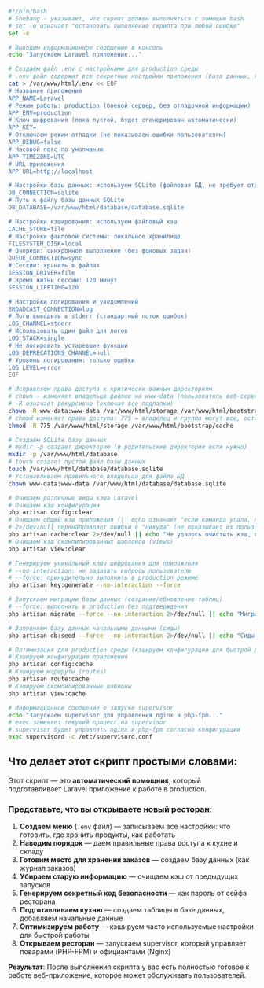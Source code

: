 ```bash
#!/bin/bash
# Shebang - указывает, что скрипт должен выполняться с помощью bash
# set -e означает "остановить выполнение скрипта при любой ошибке"
set -e

# Выводим информационное сообщение в консоль
echo "Запускаем Laravel приложение..."

# Создаём файл .env с настройками для production среды
# .env файл содержит все секретные настройки приложения (база данных, ключи и т.д.)
cat > /var/www/html/.env << EOF
# Название приложения
APP_NAME=Laravel
# Режим работы: production (боевой сервер, без отладочной информации)
APP_ENV=production
# Ключ шифрования (пока пустой, будет сгенерирован автоматически)
APP_KEY=
# Отключаем режим отладки (не показываем ошибки пользователям)
APP_DEBUG=false
# Часовой пояс по умолчанию
APP_TIMEZONE=UTC
# URL приложения
APP_URL=http://localhost

# Настройки базы данных: используем SQLite (файловая БД, не требует отдельного сервера)
DB_CONNECTION=sqlite
# Путь к файлу базы данных SQLite
DB_DATABASE=/var/www/html/database/database.sqlite

# Настройки кэширования: используем файловый кэш
CACHE_STORE=file
# Настройки файловой системы: локальное хранилище
FILESYSTEM_DISK=local
# Очереди: синхронное выполнение (без фоновых задач)
QUEUE_CONNECTION=sync
# Сессии: хранить в файлах
SESSION_DRIVER=file
# Время жизни сессии: 120 минут
SESSION_LIFETIME=120

# Настройки логирования и уведомлений
BROADCAST_CONNECTION=log
# Логи выводить в stderr (стандартный поток ошибок)
LOG_CHANNEL=stderr
# Использовать один файл для логов
LOG_STACK=single
# Не логировать устаревшие функции
LOG_DEPRECATIONS_CHANNEL=null
# Уровень логирования: только ошибки
LOG_LEVEL=error
EOF

# Исправляем права доступа к критически важным директориям
# chown - изменяет владельца файлов на www-data (пользователь веб-сервера)
# -R означает рекурсивно (включая все подпапки)
chown -R www-data:www-data /var/www/html/storage /var/www/html/bootstrap/cache
# chmod изменяет права доступа: 775 = владелец и группа могут все, остальные только читать/выполнять
chmod -R 775 /var/www/html/storage /var/www/html/bootstrap/cache

# Создаём SQLite базу данных
# mkdir -p создает директорию (и родительские директории если нужно)
mkdir -p /var/www/html/database
# touch создает пустой файл базы данных
touch /var/www/html/database/database.sqlite
# Устанавливаем правильного владельца для файла БД
chown www-data:www-data /var/www/html/database/database.sqlite

# Очищаем различные виды кэша Laravel
# Очищаем кэш конфигурации
php artisan config:clear
# Очищаем общий кэш приложения (|| echo означает "если команда упала, просто выведи сообщение и продолжай")
# 2>/dev/null перенаправляет ошибки в "никуда" (не показывает их пользователю)
php artisan cache:clear 2>/dev/null || echo "Не удалось очистить кэш, пропускаем..."
# Очищаем кэш скомпилированных шаблонов (views)
php artisan view:clear

# Генерируем уникальный ключ шифрования для приложения
# --no-interaction: не задавать вопросы пользователю
# --force: принудительно выполнить в production режиме
php artisan key:generate --no-interaction --force

# Запускаем миграции базы данных (создание/обновление таблиц)
# --force: выполнить в production без подтверждения
php artisan migrate --force --no-interaction 2>/dev/null || echo "Миграции не выполнены"

# Заполняем базу данных начальными данными (сиды)
php artisan db:seed --force --no-interaction 2>/dev/null || echo "Сиды не выполнены"

# Оптимизация для production среды (кэшируем конфигурации для быстрой работы)
# Кэшируем конфигурацию приложения
php artisan config:cache
# Кэшируем маршруты (routes)
php artisan route:cache
# Кэшируем скомпилированные шаблоны
php artisan view:cache

# Информационное сообщение о запуске supervisor
echo "Запускаем supervisor для управления nginx и php-fpm..."
# exec заменяет текущий процесс на supervisor
# supervisor будет управлять nginx и php-fpm согласно конфигурации
exec supervisord -c /etc/supervisord.conf
```

## Что делает этот скрипт простыми словами:

Этот скрипт — это **автоматический помощник**, который подготавливает Laravel приложение к работе в production. 

### Представьте, что вы открываете новый ресторан:

1. **Создаем меню** (`.env` файл) — записываем все настройки: что готовить, где хранить продукты, как работать
2. **Наводим порядок** — даем правильные права доступа к кухне и складу
3. **Готовим место для хранения заказов** — создаем базу данных (как журнал заказов)
4. **Убираем старую информацию** — очищаем кэш от предыдущих запусков
5. **Генерируем секретный код безопасности** — как пароль от сейфа ресторана
6. **Подготавливаем кухню** — создаем таблицы в базе данных, добавляем начальные данные
7. **Оптимизируем работу** — кэшируем часто используемые настройки для быстрой работы
8. **Открываем ресторан** — запускаем supervisor, который управляет поварами (PHP-FPM) и официантами (Nginx)

**Результат**: После выполнения скрипта у вас есть полностью готовое к работе веб-приложение, которое может обслуживать пользователей.